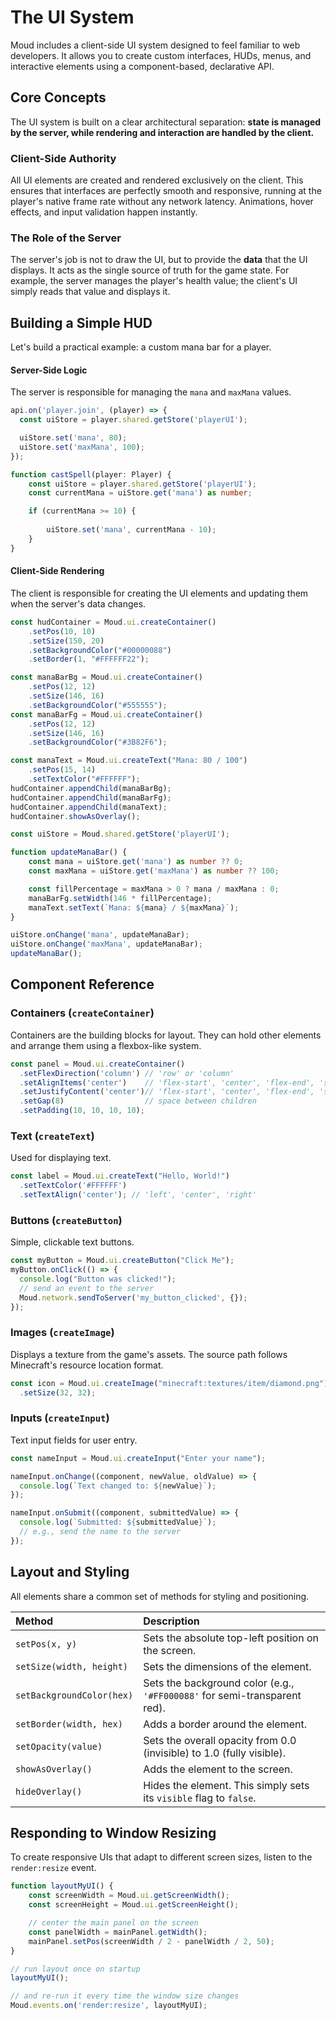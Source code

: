 
# The UI System

Moud includes a client-side UI system designed to feel familiar to web developers. It allows you to create custom interfaces, HUDs, menus, and interactive elements using a component-based, declarative API.

## Core Concepts

The UI system is built on a clear architectural separation: **state is managed by the server, while rendering and interaction are handled by the client.**

### Client-Side Authority

All UI elements are created and rendered exclusively on the client. This ensures that interfaces are perfectly smooth and responsive, running at the player's native frame rate without any network latency. Animations, hover effects, and input validation happen instantly.

### The Role of the Server

The server's job is not to draw the UI, but to provide the **data** that the UI displays. It acts as the single source of truth for the game state. For example, the server manages the player's health value; the client's UI simply reads that value and displays it.

## Building a Simple HUD

Let's build a practical example: a custom mana bar for a player.

#### Server-Side Logic
The server is responsible for managing the `mana` and `maxMana` values.

```typescript
api.on('player.join', (player) => {
  const uiStore = player.shared.getStore('playerUI');

  uiStore.set('mana', 80);
  uiStore.set('maxMana', 100);
});

function castSpell(player: Player) {
    const uiStore = player.shared.getStore('playerUI');
    const currentMana = uiStore.get('mana') as number;

    if (currentMana >= 10) {
     
        uiStore.set('mana', currentMana - 10);
    }
}
```

#### Client-Side Rendering

The client is responsible for creating the UI elements and updating them when the server's data changes.

```typescript
const hudContainer = Moud.ui.createContainer()
    .setPos(10, 10)
    .setSize(150, 20)
    .setBackgroundColor("#00000088")
    .setBorder(1, "#FFFFFF22");

const manaBarBg = Moud.ui.createContainer()
    .setPos(12, 12)
    .setSize(146, 16)
    .setBackgroundColor("#555555");
const manaBarFg = Moud.ui.createContainer()
    .setPos(12, 12)
    .setSize(146, 16)
    .setBackgroundColor("#3B82F6"); 

const manaText = Moud.ui.createText("Mana: 80 / 100")
    .setPos(15, 14)
    .setTextColor("#FFFFFF");
hudContainer.appendChild(manaBarBg);
hudContainer.appendChild(manaBarFg);
hudContainer.appendChild(manaText);
hudContainer.showAsOverlay();

const uiStore = Moud.shared.getStore('playerUI');

function updateManaBar() {
    const mana = uiStore.get('mana') as number ?? 0;
    const maxMana = uiStore.get('maxMana') as number ?? 100;

    const fillPercentage = maxMana > 0 ? mana / maxMana : 0;
    manaBarFg.setWidth(146 * fillPercentage);
    manaText.setText(`Mana: ${mana} / ${maxMana}`);
}

uiStore.onChange('mana', updateManaBar);
uiStore.onChange('maxMana', updateManaBar);
updateManaBar();
```

## Component Reference

### Containers (`createContainer`)
Containers are the building blocks for layout. They can hold other elements and arrange them using a flexbox-like system.

```typescript
const panel = Moud.ui.createContainer()
  .setFlexDirection('column') // 'row' or 'column'
  .setAlignItems('center')    // 'flex-start', 'center', 'flex-end', 'stretch'
  .setJustifyContent('center')// 'flex-start', 'center', 'flex-end', 'space-between'
  .setGap(8)                  // space between children
  .setPadding(10, 10, 10, 10);
```

### Text (`createText`)
Used for displaying text.

```typescript
const label = Moud.ui.createText("Hello, World!")
  .setTextColor('#FFFFFF')
  .setTextAlign('center'); // 'left', 'center', 'right'
```

### Buttons (`createButton`)
Simple, clickable text buttons.

```typescript
const myButton = Moud.ui.createButton("Click Me");
myButton.onClick(() => {
  console.log("Button was clicked!");
  // send an event to the server
  Moud.network.sendToServer('my_button_clicked', {});
});
```

### Images (`createImage`)
Displays a texture from the game's assets. The source path follows Minecraft's resource location format.

```typescript
const icon = Moud.ui.createImage("minecraft:textures/item/diamond.png")
  .setSize(32, 32);
```

### Inputs (`createInput`)
Text input fields for user entry.

```typescript
const nameInput = Moud.ui.createInput("Enter your name");

nameInput.onChange((component, newValue, oldValue) => {
  console.log(`Text changed to: ${newValue}`);
});

nameInput.onSubmit((component, submittedValue) => {
  console.log(`Submitted: ${submittedValue}`);
  // e.g., send the name to the server
});
```

## Layout and Styling

All elements share a common set of methods for styling and positioning.

| Method | Description |
| :--- | :--- |
| `setPos(x, y)` | Sets the absolute top-left position on the screen. |
| `setSize(width, height)` | Sets the dimensions of the element. |
| `setBackgroundColor(hex)` | Sets the background color (e.g., `'#FF000088'` for semi-transparent red). |
| `setBorder(width, hex)` | Adds a border around the element. |
| `setOpacity(value)` | Sets the overall opacity from 0.0 (invisible) to 1.0 (fully visible). |
| `showAsOverlay()` | Adds the element to the screen. |
| `hideOverlay()` | Hides the element. This simply sets its `visible` flag to `false`. |

## Responding to Window Resizing

To create responsive UIs that adapt to different screen sizes, listen to the `render:resize` event.

```typescript
function layoutMyUI() {
    const screenWidth = Moud.ui.getScreenWidth();
    const screenHeight = Moud.ui.getScreenHeight();

    // center the main panel on the screen
    const panelWidth = mainPanel.getWidth();
    mainPanel.setPos(screenWidth / 2 - panelWidth / 2, 50);
}

// run layout once on startup
layoutMyUI();

// and re-run it every time the window size changes
Moud.events.on('render:resize', layoutMyUI);
```
